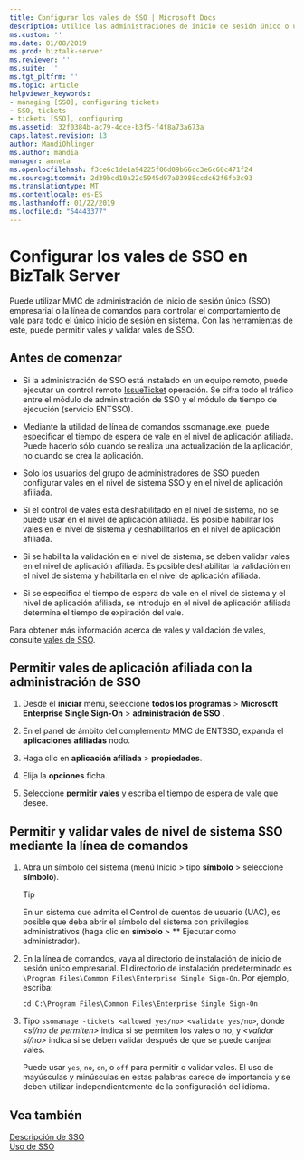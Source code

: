 ```yaml
---
title: Configurar los vales de SSO | Microsoft Docs
description: Utilice las administraciones de inicio de sesión único o una línea de comandos para permitir y validar único empresarial vales de sesión en el nivel de sistema y para las aplicaciones afiliadas en BizTalk Server.
ms.custom: ''
ms.date: 01/08/2019
ms.prod: biztalk-server
ms.reviewer: ''
ms.suite: ''
ms.tgt_pltfrm: ''
ms.topic: article
helpviewer_keywords:
- managing [SSO], configuring tickets
- SSO, tickets
- tickets [SSO], configuring
ms.assetid: 32f0384b-ac79-4cce-b3f5-f4f8a73a673a
caps.latest.revision: 13
author: MandiOhlinger
ms.author: mandia
manager: anneta
ms.openlocfilehash: f3ce6c1de1a94225f06d09b66cc3e6c60c471f24
ms.sourcegitcommit: 2d39bcd10a22c5945d97a03988ccdc62f6fb3c93
ms.translationtype: MT
ms.contentlocale: es-ES
ms.lasthandoff: 01/22/2019
ms.locfileid: "54443377"
---
```

# <a name="configure-the-sso-tickets-in-biztalk-server"></a>Configurar los vales de SSO en BizTalk Server
Puede utilizar MMC de administración de inicio de sesión único (SSO) empresarial o la línea de comandos para controlar el comportamiento de vale para todo el único inicio de sesión en sistema. Con las herramientas de este, puede permitir vales y validar vales de SSO.  
  
## <a name="before-you-begin"></a>Antes de comenzar

- Si la administración de SSO está instalado en un equipo remoto, puede ejecutar un control remoto [IssueTicket](https://docs.microsoft.com/biztalk/core/technical-reference/issoticket-issueticket-method) operación. Se cifra todo el tráfico entre el módulo de administración de SSO y el módulo de tiempo de ejecución (servicio ENTSSO).  
  
- Mediante la utilidad de línea de comandos ssomanage.exe, puede especificar el tiempo de espera de vale en el nivel de aplicación afiliada. Puede hacerlo sólo cuando se realiza una actualización de la aplicación, no cuando se crea la aplicación.
  
- Solo los usuarios del grupo de administradores de SSO pueden configurar vales en el nivel de sistema SSO y en el nivel de aplicación afiliada.  
  
- Si el control de vales está deshabilitado en el nivel de sistema, no se puede usar en el nivel de aplicación afiliada. Es posible habilitar los vales en el nivel de sistema y deshabilitarlos en el nivel de aplicación afiliada.  
  
- Si se habilita la validación en el nivel de sistema, se deben validar vales en el nivel de aplicación afiliada. Es posible deshabilitar la validación en el nivel de sistema y habilitarla en el nivel de aplicación afiliada.  
  
- Si se especifica el tiempo de espera de vale en el nivel de sistema y el nivel de aplicación afiliada, se introdujo en el nivel de aplicación afiliada determina el tiempo de expiración del vale.  
  
Para obtener más información acerca de vales y validación de vales, consulte [vales de SSO](../core/sso-tickets.md).  
  
## <a name="allow-affiliate-application-tickets-using-sso-administration"></a>Permitir vales de aplicación afiliada con la administración de SSO  
  
1.  Desde el **iniciar** menú, seleccione **todos los programas** > **Microsoft Enterprise Single Sign-On** > **administración de SSO** .
  
2.  En el panel de ámbito del complemento MMC de ENTSSO, expanda el **aplicaciones afiliadas** nodo.  
  
3.  Haga clic en **aplicación afiliada** > **propiedades**.  
  
4.  Elija la **opciones** ficha.  
  
5.  Seleccione **permitir vales** y escriba el tiempo de espera de vale que desee.  
  
## <a name="allow-and-validate-sso-system-level-tickets-using-the-command-line"></a>Permitir y validar vales de nivel de sistema SSO mediante la línea de comandos  
  
1. Abra un símbolo del sistema (menú Inicio > tipo **símbolo** > seleccione **símbolo**).

    > [!TIP]
    >  En un sistema que admita el Control de cuentas de usuario (UAC), es posible que deba abrir el símbolo del sistema con privilegios administrativos (haga clic en **símbolo** > ** Ejecutar como administrador).
  
2. En la línea de comandos, vaya al directorio de instalación de inicio de sesión único empresarial. El directorio de instalación predeterminado es `\Program Files\Common Files\Enterprise Single Sign-On`. Por ejemplo, escriba: 

    `cd C:\Program Files\Common Files\Enterprise Single Sign-On`
  
3. Tipo `ssomanage -tickets <allowed yes/no> <validate yes/no>`, donde *\<sí/no de permiten\>* indica si se permiten los vales o no, y *\<validar sí/no\>* indica si se deben validar después de que se puede canjear vales.  
  
    Puede usar `yes`, `no`, `on`, o `off` para permitir o validar vales. El uso de mayúsculas y minúsculas en estas palabras carece de importancia y se deben utilizar independientemente de la configuración del idioma.
  
## <a name="see-also"></a>Vea también

[Descripción de SSO](../core/understanding-sso.md)   
[Uso de SSO](../core/using-sso.md)
